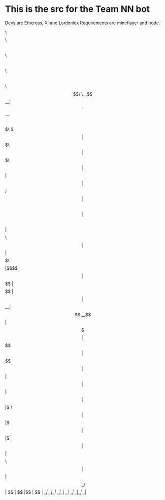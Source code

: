 # This is the src for the Team NN bot 
Devs are Ethereas, Xi and Lordoniox
Requirements are mineflayer and node.


$$$$$$$$\ $$$$$$$$\  $$$$$$\  $$\      $$\       $$\   $$\ $$\   $$\ 
\__$$  __|$$  _____|$$  __$$\ $$$\    $$$ |      $$$\  $$ |$$$\  $$ |
   $$ |   $$ |      $$ /  $$ |$$$$\  $$$$ |      $$$$\ $$ |$$$$\ $$ |
   $$ |   $$$$$\    $$$$$$$$ |$$\$$\$$ $$ |      $$ $$\$$ |$$ $$\$$ |
   $$ |   $$  __|   $$  __$$ |$$ \$$$  $$ |      $$ \$$$$ |$$ \$$$$ |
   $$ |   $$ |      $$ |  $$ |$$ |\$  /$$ |      $$ |\$$$ |$$ |\$$$ |
   $$ |   $$$$$$$$\ $$ |  $$ |$$ | \_/ $$ |      $$ | \$$ |$$ | \$$ |
   \__|   \________|\__|  \__|\__|     \__|      \__|  \__|\__|  \__|
                                                                     
                                                                     
                                                                     
